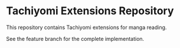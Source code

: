 # Tachiyomi Extensions Repository

This repository contains Tachiyomi extensions for manga reading.

See the feature branch for the complete implementation.

